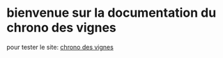 # bienvenue sur la documentation du chrono des vignes
pour tester le site: [chrono des vignes](http://localhost:5000/)